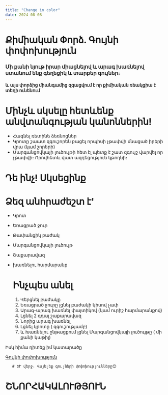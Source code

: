 ```yaml
---
title: "Change in color"
date: 2024-08-08
---
```



# Քիմիական Փորձ. Գույնի փոփոխություն





### Մի քանի նյութ իրար միացնելով և արագ խառնելով ստանում ենք գեղեցիկ և տարբեր գույներ։ 

#### և այս փորձից միանգամից զգացվում է որ քիմիական ռեակցիա է տեղի ունենում



# Մինչև սկսելը հետևենք անվտանգության կանոններին!
 - Հագնել ռետինե ձեռնոցներ
 - Կրոտը շաատ զգուշորեն բացել որպիսի չթափվի մնացած իրերի վրա (կամ շորերի)
- Մարգանցովկայի լուծույթի հետ էլ պետք է շատ զգույշ վարվել որ չթափվի։ Որովհետև վատ ազդեցություն կթողնի։
  

# Դե ինչ! Սկսեցինք



# Ձեզ անհրաժեշտ է'

 - Կրոտ
 - Եռացրած ջուր
 - Թափանցիկ բաժակ
 - Մարգանցովկայի լուծույթ
 - Շաքարավազ
 - խառնելու հարմարանք


    # Ինչպես անել

   1) Վերցնել բաժակը
   2) Եռացրած ջուրը լցնել բաժակի կիսով չափ
   3) Արագ-արագ խառնել փայտիկով (կամ ուրիշ հարմարանքով)
   4) Լցնել 2 գդալ շաքարավազ
   5) Նորից արագ խառնել
   6) Լցնել կրոտը ( զգուշությամբ)
   7) և Խառնելու ընթացքում լցնել Մարգանցովկայի լուծույթը ( մի քանի կաթիլ)

Իսկ հիմա դիտեք իմ կատարածը


 [Գույնի փոփոխություն](https://youtu.be/bWQdCeHujnw?si=fzY7kejzlQIxtClc)

       # ԵՒ վերջ։ Վայելեք գույների փոփոխությունները😊


 # ՇՆՈՐՀԱԿԱԼՈՒԹՅՈՒՆ 
